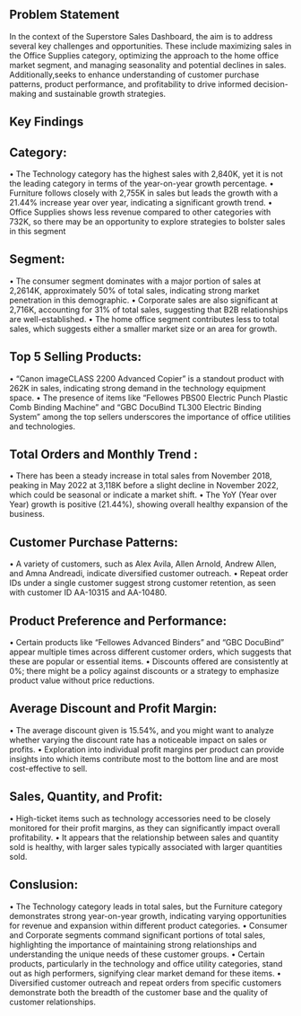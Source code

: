## Problem Statement

In the context of the Superstore Sales Dashboard, the aim is to address several key challenges and opportunities. These include maximizing sales in the Office Supplies category, optimizing the approach to the home office market segment, and managing seasonality and potential declines in sales. Additionally,seeks to enhance understanding of customer purchase patterns, product performance, and profitability to drive informed decision-making and sustainable growth strategies.

## Key Findings

## Category:

•	The Technology category has the highest sales with 2,840K, yet it is not the leading category in terms of the year-on-year growth percentage.
•	Furniture follows closely with 2,755K in sales but leads the growth with a 21.44% increase year over year, indicating a significant growth trend.
•	Office Supplies shows less revenue compared to other categories with 732K, so there may be an opportunity to explore strategies to bolster sales in this segment

## Segment:

•	The consumer segment dominates with a major portion of sales at 2,2614K, approximately 50% of total sales, indicating strong market penetration in this demographic.
•	Corporate sales are also significant at 2,716K, accounting for 31% of total sales, suggesting that B2B relationships are well-established.
•	The home office segment contributes less to total sales, which suggests either a smaller market size or an area for growth.


## Top 5 Selling Products:

•	“Canon imageCLASS 2200 Advanced Copier” is a standout product with 262K in sales, indicating strong demand in the technology equipment space.
•	The presence of items like “Fellowes PBS00 Electric Punch Plastic Comb Binding Machine” and “GBC DocuBind TL300 Electric Binding System” among the top sellers underscores the importance of office utilities and technologies.

## Total Orders and Monthly Trend :

•	There has been a steady increase in total sales from November 2018, peaking in May 2022 at 3,118K before a slight decline in November 2022, which could be seasonal or indicate a market shift.
•	The YoY (Year over Year) growth is positive (21.44%), showing overall healthy expansion of the business.

## Customer Purchase Patterns:

•	A variety of customers, such as Alex Avila, Allen Arnold, Andrew Allen, and Amna Andreadi, indicate diversified customer outreach.
•	Repeat order IDs under a single customer suggest strong customer retention, as seen with customer ID AA-10315 and AA-10480.

## Product Preference and Performance:

•	Certain products like “Fellowes Advanced Binders” and “GBC DocuBind” appear multiple times across different customer orders, which suggests that these are popular or essential items.
•	Discounts offered are consistently at 0%; there might be a policy against discounts or a strategy to emphasize product value without price reductions.

## Average Discount and Profit Margin:

•	The average discount given is 15.54%, and you might want to analyze whether varying the discount rate has a noticeable impact on sales or profits.
•	Exploration into individual profit margins per product can provide insights into which items contribute most to the bottom line and are most cost-effective to sell.

## Sales, Quantity, and Profit:

•	High-ticket items such as technology accessories need to be closely monitored for their profit margins, as they can significantly impact overall profitability.
•	It appears that the relationship between sales and quantity sold is healthy, with larger sales typically associated with larger quantities sold.

## Conslusion:

•	The Technology category leads in total sales, but the Furniture category demonstrates strong year-on-year growth, indicating varying opportunities for revenue and expansion within different product categories.
•	Consumer and Corporate segments command significant portions of total sales, highlighting the importance of maintaining strong relationships and understanding the unique needs of these customer groups.
•	Certain products, particularly in the technology and office utility categories, stand out as high performers, signifying clear market demand for these items.
•	Diversified customer outreach and repeat orders from specific customers demonstrate both the breadth of the customer base and the quality of customer relationships.


